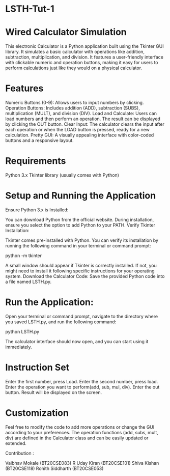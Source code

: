 # LSTH-Tut-1

# Wired Calculator Simulation
This electronic Calculator is a Python application built using the Tkinter GUI library. It simulates a basic calculator with operations like addition, subtraction, multiplication, and division. It features a user-friendly interface with clickable numeric and operation buttons, making it easy for users to perform calculations just like they would on a physical calculator.

# Features

Numeric Buttons (0-9): Allows users to input numbers by clicking.
Operation Buttons: Includes addition (ADD), subtraction (SUBS), multiplication (MULT), and division (DIV).
Load and Calculate: Users can load numbers and then perform an operation. The result can be displayed by clicking the OUT button.
Clear Input: The calculator clears the input after each operation or when the LOAD button is pressed, ready for a new calculation.
Pretty GUI: A visually appealing interface with color-coded buttons and a responsive layout.

# Requirements
Python 3.x
Tkinter library (usually comes with Python)

# Setup and Running the Application
Ensure Python 3.x is Installed:

You can download Python from the official website.
During installation, ensure you select the option to add Python to your PATH.
Verify Tkinter Installation:

Tkinter comes pre-installed with Python. You can verify its installation by running the following command in your terminal or command prompt:

python -m tkinter

A small window should appear if Tkinter is correctly installed. If not, you might need to install it following specific instructions for your operating system.
Download the Calculator Code:
Save the provided Python code into a file named LSTH.py.

# Run the Application:

Open your terminal or command prompt, navigate to the directory where you saved LSTH.py, and run the following command:

python LSTH.py

The calculator interface should now open, and you can start using it immediately.

# Instruction Set
Enter the first number, press Load.
Enter the second number, press load.
Enter the operation you want to perform(add, sub, mul, div).
Enter the out button.
Result will be displayed on the screen.

# Customization
Feel free to modify the code to add more operations or change the GUI according to your preferences. The operation functions (add, subs, mult, div) are defined in the Calculator class and can be easily updated or extended.

Contribution :
 
Vaibhav Mokale (BT20CSE083)
R Uday Kiran (BT20CSE101)
Shiva Kishan (BT20CSE118)
Rohith Siddharth (BT20CSE053)
